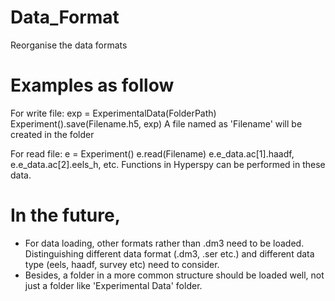 # Data_Format
Reorganise the data formats

# Examples as follow
For write file:
exp = ExperimentalData(FolderPath)
Experiment().save(Filename.h5, exp)
A file named as 'Filename' will be created in the folder

For read file:
e = Experiment()
e.read(Filename)
e.e_data.ac[1].haadf, 
e.e_data.ac[2].eels_h, etc. 
Functions in Hyperspy can be performed in these data.


# In the future, 
- For data loading, other formats rather than .dm3 need to be loaded. Distinguishing different data format (.dm3, .ser etc.) and different data type (eels, haadf, survey etc) need to consider.
- Besides, a folder in a more common structure should be loaded well, not just a folder like 'Experimental Data' folder.
